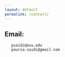 ```yaml
---
layout: default
permalink: /contact/
---
```

## Email: 
       psaidi@asu.edu
       pouria.saidi@gmail.com

